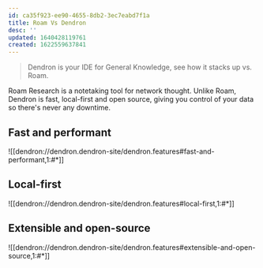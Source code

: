 ```yaml
---
id: ca35f923-ee90-4655-8db2-3ec7eabd7f1a
title: Roam Vs Dendron
desc: ''
updated: 1640428119761
created: 1622559637841
---
```


> Dendron is your IDE for General Knowledge, see how it stacks up vs. Roam.

Roam Research is a notetaking tool for network thought. Unlike Roam, Dendron is fast, local-first and open source, giving you control of your data so there's never any downtime.

## Fast and performant

![[dendron://dendron.dendron-site/dendron.features#fast-and-performant,1:#*]]

## Local-first

![[dendron://dendron.dendron-site/dendron.features#local-first,1:#*]]

## Extensible and open-source

![[dendron://dendron.dendron-site/dendron.features#extensible-and-open-source,1:#*]]
